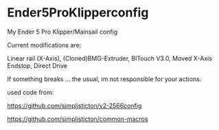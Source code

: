 # Ender5ProKlipperconfig
My Ender 5 Pro Klipper/Mainsail config

Current modifications are:

Linear rail (X-Axis), (Cloned)BMG-Extruder, BlTouch V3.0, Moved X-Axis Endstop, Direct Drive 


If something breaks ... the usual, im not responsible for your actions.


used code from:

https://github.com/simplisticton/v2-2566config

https://github.com/simplisticton/common-macros
